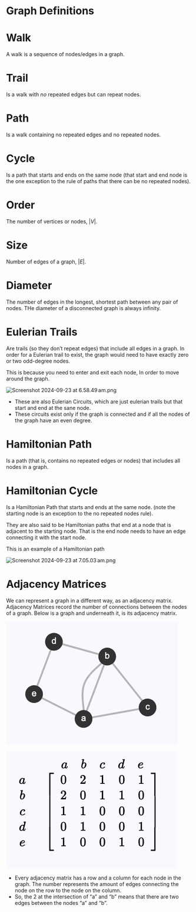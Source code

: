 # Graph Definitions

# Walk

A walk is a sequence of nodes/edges in a graph.

# Trail

Is a walk with *no* repeated edges but can repeat nodes.

# Path

Is a walk containing no repeated edges and no repeated nodes.

# Cycle

Is a path that starts and ends on the same node (that start and end node is the one exception to the rule of paths that there can be no repeated nodes).

# Order

The number of vertices or nodes, $|V|$.

# Size

Number of edges of a graph, $|E|$.

# Diameter

The number of edges in the longest, shortest path between any pair of nodes. THe diameter of a disconnected graph is always infinity.

# Eulerian Trails

Are trails (so they don’t repeat edges) that include all edges in a graph. In order for a Eulerian trail to exist, the graph would need to have exactly zero or two odd-degree nodes.

This is because you need to enter and exit each node, In order to move around the graph.

![Screenshot 2024-09-23 at 6.58.49 am.png](Screenshot_2024-09-23_at_6.58.49_am.png)

- These are also Eulerian Circuits, which are just eulerian trails but that start and end at the sane node.
- These circuits exist only if the graph is connected and if all the nodes of the graph have an even degree.

# Hamiltonian Path

Is a path (that is, contains no repeated edges or nodes) that includes all nodes in a graph.

# Hamiltonian Cycle

Is a Hamiltonian Path that starts and ends at the same node. (note the starting node is an exception to the no repeated nodes rule).

They are also said to be Hamiltonian paths that end at a node that is adjacent to the starting node. That is the end node needs to have an edge connecting it with the start node. 

This is an example of a Hamiltonian path

![Screenshot 2024-09-23 at 7.05.03 am.png](Screenshot_2024-09-23_at_7.05.03_am.png)

# Adjacency Matrices

We can represent a graph in a different way, as an adjacency matrix. Adjacency Matrices record the number of connections between the nodes of a graph. Below is a graph and underneath it, is its adjacency matrix.

![image.png](Subject-Notes/Computing/Graph%20Definitions/image.png)

![image.png](Subject-Notes/Computing/Graph%20Definitions/image%201.png)

- Every adjacency matrix has a row and a column for each node in the graph. The number represents the amount of edges connecting the node on the row to the node on the column.
- So, the 2 at the intersection of “a” and “b” means that there are two edges between the nodes “a” and “b”.